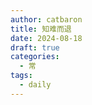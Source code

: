 ```yaml
---
author: catbaron
title: 知难而退
date: 2024-08-18
draft: true
categories:
  - 常
tags:
  - daily
---
```

